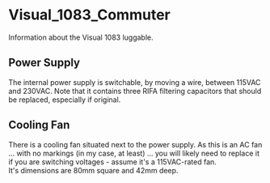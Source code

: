# Visual_1083_Commuter
Information about the Visual 1083 luggable.

## Power Supply
The internal power supply is switchable, by moving a wire, between 115VAC and 230VAC.  Note that it contains three RIFA filtering capacitors that should be replaced, especially if original.

## Cooling Fan
There is a cooling fan situated next to the power supply.  As this is an AC fan ... with no markings (in my case, at least) ... you will likely need to replace it if you are switching voltages - assume it's a 115VAC-rated fan.<br>
It's dimensions are 80mm square and 42mm deep.
